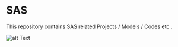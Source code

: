 # SAS
This repository contains SAS related Projects / Models / Codes etc .

![alt Text](https://img.jakpost.net/c/2019/03/02/2019_03_02_66706_1551461528._large.jpg)


